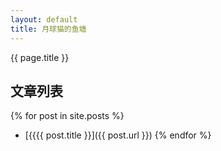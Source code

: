 ```yaml
---
layout: default
title: 月球猫的鱼塘
---
```

{{ page.title }}
## 文章列表

{% for post in site.posts %}
- [{{{{ post.title }}]({{ post.url }})
{% endfor %}

